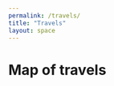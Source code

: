 ```yaml
---
permalink: /travels/
title: "Travels"
layout: space
---
```

# Map of travels
<html>
    <head>
        <meta name="viewport" content="width=device-width, initial-scale=1.0">
        <link rel="stylesheet" href="https://unpkg.com/leaflet@1.3.3/dist/leaflet.css"/>
        <link rel="stylesheet" href="https://unpkg.com/leaflet.markercluster@1.3.0/dist/MarkerCluster.css"/>
        <link rel="stylesheet" href="https://unpkg.com/leaflet.markercluster@1.3.0/dist/MarkerCluster.Default.css"/>
        <link rel="stylesheet" href="/leaflet/fullscreen/leaflet.fullscreen.css"/>
        <link rel="stylesheet" href="/leaflet/map.css"/>
        <script src="https://unpkg.com/leaflet@1.3.3/dist/leaflet.js"></script>
        <script src="https://unpkg.com/leaflet.markercluster@1.3.0/dist/leaflet.markercluster.js"></script>
        <script src="/leaflet/fullscreen/Leaflet.fullscreen.min.js"></script>
        <script src="/leaflet/locations.js"></script>
    </head>
    <body>
        <br>
        <div id="map">
            <script>
                var tileLayer = L.tileLayer("https://api.tiles.mapbox.com/v4/{id}/{z}/{x}/{y}.png?access_token={accessToken}", {
                    id: "mapbox.streets",
                    accessToken: "pk.eyJ1IjoicmFiZXJuYXQiLCJhIjoiY2luajV5eW51MHhneXVhbTNhdWEzbmRkaSJ9.EzUhO4SMompzRVWAYZcoFw"
                });
                var map = L.map("map", {
                    center: [0, 180],
                    zoom: 0.3,
                    fullscreenControl: {
                        psudoFullscreen: false
                    }
                });
                map.addLayer(tileLayer);
                var markers = L.markerClusterGroup({
                    showCoverageOnHover: false,
                    maxClusterRadius: 80
                });
    		    for (var i = 0; i < addressPoints.length; i++) {
    			    var a = addressPoints[i];
    			    var title = a[0];
    			    var marker = L.marker(new L.LatLng(a[1], a[2]), { title: title });
    			    marker.bindPopup(title);
    			    markers.addLayer(marker);
    		     }
    		     map.addLayer(markers);
    		     map.zoomIn();
                 /*
                 map.on('click', function(e) {
                     alert(e.latlng.lat + ", " + e.latlng.lng)
                 });
                 */
    	     </script>
        </div>
    </body>
</html>
